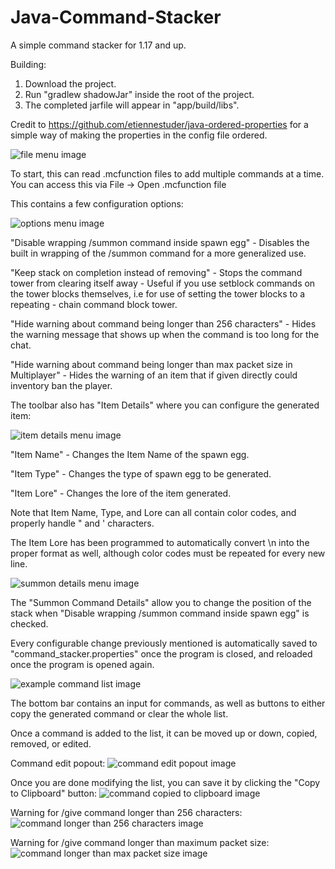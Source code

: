 # Java-Command-Stacker
A simple command stacker for 1.17 and up. 

Building:

1) Download the project.
2) Run "gradlew shadowJar" inside the root of the project.
3) The completed jarfile will appear in "app/build/libs".

Credit to https://github.com/etiennestuder/java-ordered-properties for a simple way of making the properties in the config file ordered.

![file menu image](https://github.com/thecolonel63/Java-Command-Stacker/raw/main/command_stacker_pics/file_menu.png?raw=true)

To start, this can read .mcfunction files to add multiple commands at a time. You can access this via File -> Open .mcfunction file

This contains a few configuration options:

![options menu image](https://github.com/thecolonel63/Java-Command-Stacker/raw/main/command_stacker_pics/options_menu.png?raw=true)

"Disable wrapping /summon command inside spawn egg" - Disables the built in wrapping of the /summon command for a more generalized use.

"Keep stack on completion instead of removing" - Stops the command tower from clearing itself away - Useful if you use setblock commands on the tower blocks themselves, i.e for use of setting the tower blocks to a repeating - chain command block tower.

"Hide warning about command being longer than 256 characters" - Hides the warning message that shows up when the command is too long for the chat. 

"Hide warning about command being longer than max packet size in Multiplayer" - Hides the warning of an item that if given directly could inventory ban the player.

The toolbar also has "Item Details" where you can configure the generated item:

![item details menu image](https://github.com/thecolonel63/Java-Command-Stacker/raw/main/command_stacker_pics/item_details_menu.png?raw=true)

"Item Name" - Changes the Item Name of the spawn egg.

"Item Type" - Changes the type of spawn egg to be generated.

"Item Lore" - Changes the lore of the item generated.

Note that Item Name, Type, and Lore can all contain color codes, and properly handle " and ' characters. 

The Item Lore has been programmed to automatically convert \n into the proper format as well, although color codes must be repeated for every new line.

![summon details menu image](https://github.com/thecolonel63/Java-Command-Stacker/blob/main/command_stacker_pics/summon_details_menu.png?raw=true)

The "Summon Command Details" allow you to change the position of the stack when "Disable wrapping /summon command inside spawn egg" is checked.

Every configurable change previously mentioned is automatically saved to "command_stacker.properties" once the program is closed, and reloaded once the program is opened again.

![example command list image](https://github.com/thecolonel63/Java-Command-Stacker/blob/main/command_stacker_pics/example_command_list.png?raw=true)

The bottom bar contains an input for commands, as well as buttons to either copy the generated command or clear the whole list.

Once a command is added to the list, it can be moved up or down, copied, removed, or edited.

Command edit popout:
![command edit popout image](https://github.com/thecolonel63/Java-Command-Stacker/blob/main/command_stacker_pics/command_edit_popup.png?raw=true)

Once you are done modifying the list, you can save it by clicking the "Copy to Clipboard" button:
![command copied to clipboard image](https://github.com/thecolonel63/Java-Command-Stacker/blob/main/command_stacker_pics/command_copied_to_clipboard.png?raw=true)

Warning for /give command longer than 256 characters:
![command longer than 256 characters image](https://github.com/thecolonel63/Java-Command-Stacker/blob/main/command_stacker_pics/256_length_warning.png?raw=true)

Warning for /give command longer than maximum packet size:
![command longer than max packet size image](https://github.com/thecolonel63/Java-Command-Stacker/blob/main/command_stacker_pics/long_packet_warning.png?raw=true)
